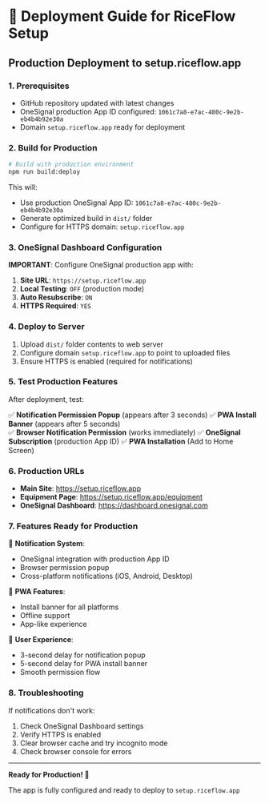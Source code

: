 # 🚀 Deployment Guide for RiceFlow Setup

## Production Deployment to setup.riceflow.app

### 1. Prerequisites
- GitHub repository updated with latest changes
- OneSignal production App ID configured: `1061c7a8-e7ac-480c-9e2b-eb4b4b92e30a`
- Domain `setup.riceflow.app` ready for deployment

### 2. Build for Production

```bash
# Build with production environment
npm run build:deploy
```

This will:
- Use production OneSignal App ID: `1061c7a8-e7ac-480c-9e2b-eb4b4b92e30a`
- Generate optimized build in `dist/` folder
- Configure for HTTPS domain: `setup.riceflow.app`

### 3. OneSignal Dashboard Configuration

**IMPORTANT**: Configure OneSignal production app with:

1. **Site URL**: `https://setup.riceflow.app`
2. **Local Testing**: `OFF` (production mode)
3. **Auto Resubscribe**: `ON`
4. **HTTPS Required**: `YES`

### 4. Deploy to Server

1. Upload `dist/` folder contents to web server
2. Configure domain `setup.riceflow.app` to point to uploaded files
3. Ensure HTTPS is enabled (required for notifications)

### 5. Test Production Features

After deployment, test:

✅ **Notification Permission Popup** (appears after 3 seconds)
✅ **PWA Install Banner** (appears after 5 seconds)  
✅ **Browser Notification Permission** (works immediately)
✅ **OneSignal Subscription** (production App ID)
✅ **PWA Installation** (Add to Home Screen)

### 6. Production URLs

- **Main Site**: https://setup.riceflow.app
- **Equipment Page**: https://setup.riceflow.app/equipment
- **OneSignal Dashboard**: https://dashboard.onesignal.com

### 7. Features Ready for Production

🔔 **Notification System**:
- OneSignal integration with production App ID
- Browser permission popup
- Cross-platform notifications (iOS, Android, Desktop)

📱 **PWA Features**:
- Install banner for all platforms
- Offline support
- App-like experience

🎯 **User Experience**:
- 3-second delay for notification popup
- 5-second delay for PWA install banner
- Smooth permission flow

### 8. Troubleshooting

If notifications don't work:
1. Check OneSignal Dashboard settings
2. Verify HTTPS is enabled
3. Clear browser cache and try incognito mode
4. Check browser console for errors

---

**Ready for Production! 🚀**

The app is fully configured and ready to deploy to `setup.riceflow.app`

